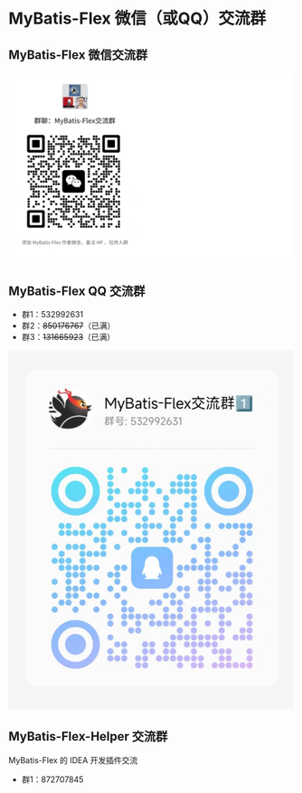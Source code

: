 # MyBatis-Flex 微信（或QQ）交流群



## MyBatis-Flex 微信交流群

![](../../assets/images/wechat-group.png)

## MyBatis-Flex QQ 交流群

- 群1：532992631
- 群2：~~850176767~~（已满）
- 群3：~~131665923~~（已满）

![](../../assets/images/qq-group.png)


## MyBatis-Flex-Helper 交流群
 MyBatis-Flex 的 IDEA 开发插件交流

- 群1：872707845




